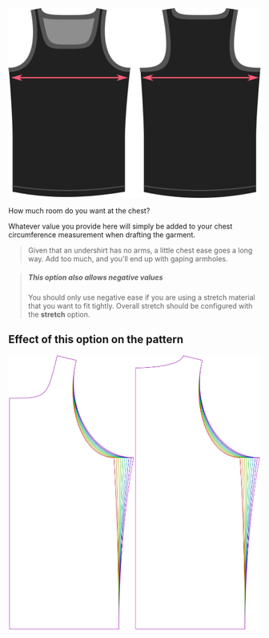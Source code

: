 ![The chest ease option on Aaron](./chestease.svg)

How much room do you want at the chest?

Whatever value you provide here will simply be added to your chest circumference measurement when drafting the garment.

> Given that an undershirt has no arms, a little chest ease goes a long way. Add too much, and you'll end up with gaping armholes.

> ##### This option also allows negative values
> 
> You should only use negative ease if you are using a stretch material that you want to fit tightly. Overall stretch should be configured with the **stretch** option.


## Effect of this option on the pattern
![This image shows the effect of this option by superimposing several variants that have a different value for this option](aaron_chestease_sample.svg "Effect of this option on the pattern")